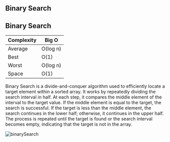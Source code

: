 ## Binary Search

## Binary Search

| Complexity | Big O        |
| ---------- | ------------ |
| Average    | O(log n)     |
| Best       | O(1)         |
| Worst      | O(log n)     |
| Space      | O(1)         |



Binary Search is a divide-and-conquer algorithm used to efficiently locate a target element within a sorted array. 
It works by repeatedly dividing the search interval in half. At each step, it compares the middle element of the interval to the target value. 
If the middle element is equal to the target, the search is successful. 
If the target is less than the middle element, the search continues in the lower half; otherwise, it continues in the upper half. 
The process is repeated until the target is found or the search interval becomes empty, indicating that the target is not in the array.

![binarySearch](https://github.com/neskor-b/Algoritms-and-data-structure/assets/89013557/26053599-edc9-47f1-a3b4-553c294d6557)
